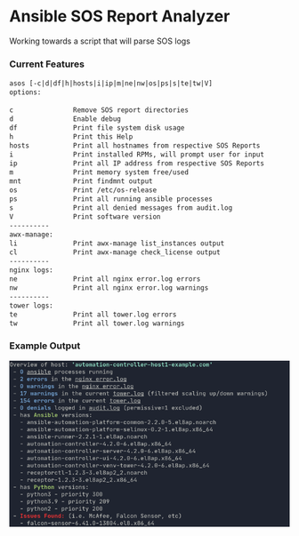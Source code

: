 # Ansible SOS Report Analyzer
Working towards a script that will parse SOS logs

### Current Features
```
asos [-c|d|df|h|hosts|i|ip|m|ne|nw|os|ps|s|te|tw|V]
options:

c               Remove SOS report directories
d               Enable debug
df              Print file system disk usage
h               Print this Help
hosts           Print all hostnames from respective SOS Reports
i               Print installed RPMs, will prompt user for input
ip              Print all IP address from respective SOS Reports
m               Print memory system free/used
mnt             Print findmnt output
os              Print /etc/os-release
ps              Print all running ansible processes
s               Print all denied messages from audit.log
V               Print software version
----------
awx-manage:
li              Print awx-manage list_instances output
cl              Print awx-manage check_license output
----------
nginx logs:
ne              Print all nginx error.log errors
nw              Print all nginx error.log warnings
----------
tower logs:
te              Print all tower.log errors
tw              Print all tower.log warnings
```
### Example Output
![Alt text](https://github.com/henson-josh/sos_script/blob/main/misc/asos-output.png)
